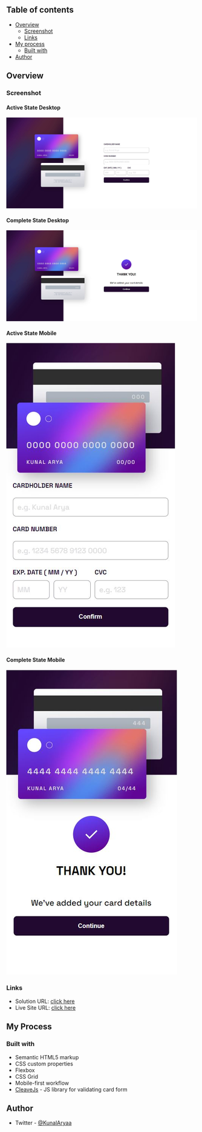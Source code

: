 ## Table of contents

- [Overview](#overview)
  - [Screenshot](#screenshot)
  - [Links](#links)
- [My process](#my-process)
  - [Built with](#built-with)
- [Author](#author)


## Overview

### Screenshot

#### Active State Desktop
![Active State Desktop](./screenshot/active-state-desktop.JPG)  
#### Complete State Desktop  
![Complete State Desktop](./screenshot/complete-state-desktop.JPG)
#### Active State Mobile  
![Active State Mobile](./screenshot/active-state-mobile.JPG)  
#### Complete State Mobile
![Complete State Desktop](./screenshot/complete-state-mobile.JPG)  
  
### Links  

- Solution URL: [click here](https://github.com/kunal-arya/Interactive-card-details-form)
- Live Site URL: [click here](https://interactive-card-details-form-k.netlify.app/)

## My Process

### Built with

- Semantic HTML5 markup
- CSS custom properties
- Flexbox
- CSS Grid
- Mobile-first workflow
- [CleaveJs](https://nosir.github.io/cleave.js/) - JS library for validating card form

## Author

- Twitter - [@KunalAryaa](https://twitter.com/KunalAryaa)
